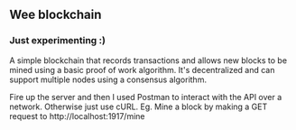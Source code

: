 ## Wee blockchain
### Just experimenting :)
A simple blockchain that records transactions and allows new blocks to be mined using a basic proof of work algorithm. It's decentralized and can support multiple nodes using a consensus algorithm.

Fire up the server and then I used Postman to interact with the API over a network. Otherwise just use cURL.
Eg. Mine a block by making a GET request to http://localhost:1917/mine

